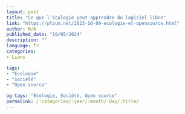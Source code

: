 ```yaml
---
layout: post
title: "Ce que l’écologie peut apprendre du logiciel libre"
link: "https://ploum.net/2023-10-09-ecologie-et-opensource.html"
author: N/A
published_date: "19/05/2024"
description: ""
language: fr
categories:
- Liens

tags:
- "Écologie"
- "Société"
- "Open source"

og-tags: "Écologie, Société, Open source"
permalink: /:categories/:year/:month/:day/:title/
---
```

